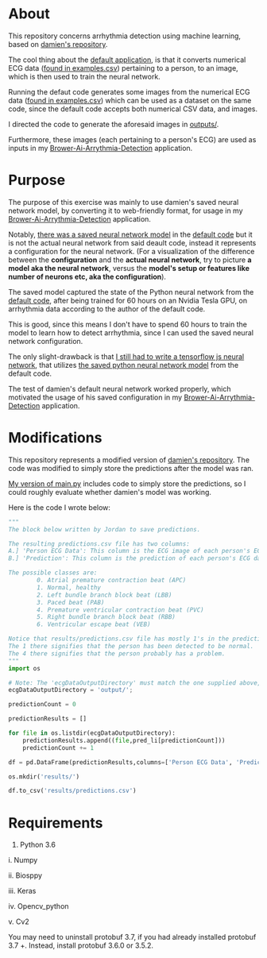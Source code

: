 
About
====
This repository concerns arrhythmia detection using machine learning, based on [damien's repository](https://github.com/daimenspace/ECG-arrhythmia-classification-using-a-2-D-convolutional-neural-network.).

The cool thing about the [default application](https://github.com/daimenspace/ECG-arrhythmia-classification-using-a-2-D-convolutional-neural-network.), is that it converts numerical ECG data ([found in examples.csv](https://github.com/JordanMicahBennett/Brower-Ai-Arrythmia-Detection/blob/master/python-arrhythmia-detection/example.csv)) pertaining to a person, to an image, which is then used to train the neural network.

Running the defaut code generates some images from the numerical ECG data ([found in examples.csv](https://github.com/JordanMicahBennett/Brower-Ai-Arrythmia-Detection/blob/master/python-arrhythmia-detection/example.csv)) which can be used as a dataset on the same code, since the default code accepts both numerical CSV data, and images.

I directed the code to generate the aforesaid images in [outputs/](https://github.com/JordanMicahBennett/Browser-Ai-Arrythmia-Detection/tree/master/python-arrhythmia-detection/outputs).

Furthermore, these images (each pertaining to a person's ECG) are used as inputs in my [Brower-Ai-Arrythmia-Detection](https://github.com/JordanMicahBennett/Browser-Ai-Arrythmia-Detection/) application. 
 
Purpose
====
The purpose of this exercise was mainly to use damien's saved neural network model, by converting it to web-friendly format, for usage in my [Brower-Ai-Arrythmia-Detection](https://github.com/JordanMicahBennett/Browser-Ai-Arrythmia-Detection/) application. 
 
Notably, [there was a saved neural network model](https://drive.google.com/open?id=1WaenBnWYyhiumkvfaqEcDzti4S9aEuhS) in the [default code](https://github.com/daimenspace/ECG-arrhythmia-classification-using-a-2-D-convolutional-neural-network.) but it is not the actual neural network from said deault code, instead it represents a configuration for the neural network. (For a visualization of the difference between the **configuration** and the **actual neural network**, try to picture **a model aka the neural network**, versus the **model's setup or features like number of neurons etc, aka the configuration**).

The saved model captured the state of the Python neural network from the [default code](https://github.com/daimenspace/ECG-arrhythmia-classification-using-a-2-D-convolutional-neural-network.), after being trained for 60 hours on an Nvidia Tesla GPU, on arrhythmia data according to the author of the default code.

This is good, since this means I don't have to spend 60 hours to train the model to learn how to detect arrhythmia, since I can used the saved neural network configuration.

The only slight-drawback is that [I still had to write a tensorflow js neural network](https://github.com/JordanMicahBennett/Browser-Ai-Arrythmia-Detection/), that utilizes [the saved python neural network model](https://drive.google.com/open?id=1WaenBnWYyhiumkvfaqEcDzti4S9aEuhS) from the default code.

The test of damien's default neural network worked properly, which motivated the usage of his saved configuration in my [Brower-Ai-Arrythmia-Detection](https://github.com/JordanMicahBennett/Browser-Ai-Arrythmia-Detection/) application.


Modifications
====
This repository represents a modified version of [damien's repository](https://github.com/daimenspace/ECG-arrhythmia-classification-using-a-2-D-convolutional-neural-network.).
The code was modified to simply store the predictions after the model was ran.

[My version of main.py](https://github.com/JordanMicahBennett/Brower-Ai-Arrythmia-Detection/blob/master/python-arrhythmia-detection/main.py) includes code to simply store the predictions, so I could roughly evaluate whether damien's model was working.

Here is the code I wrote below:

```python
"""
The block below written by Jordan to save predictions.

The resulting predictions.csv file has two columns:
A.] 'Person ECG Data': This column is the ECG image of each person's ECG data. Each entry corresponds to each value in example.csv, which contains an ECG nunber per person.
B.] 'Prediction': This column is the prediction of each person's ECG data. Each prediction is a class, from the ones specified on the original github repository.

The possible classes are: 
        0. Atrial premature contraction beat (APC)
        1. Normal, healthy
        2. Left bundle branch block beat (LBB)
        3. Paced beat (PAB)
        4. Premature ventricular contraction beat (PVC)
        5. Right bundle branch block beat (RBB)
        6. Ventricular escape beat (VEB)

Notice that results/predictions.csv file has mostly 1's in the prediction column.
The 1 there signifies that the person has been detected to be normal.
The 4 there signifies that the person probably has a problem.
"""
import os

# Note: The 'ecgDataOutputDirectory' must match the one supplied above, after samples.csv is provided to the neural network in the prompt above.
ecgDataOutputDirectory = 'output/';

predictionCount = 0

predictionResults = []

for file in os.listdir(ecgDataOutputDirectory):
    predictionResults.append((file,pred_li[predictionCount]))
    predictionCount += 1

df = pd.DataFrame(predictionResults,columns=['Person ECG Data', 'Prediction'])

os.mkdir('results/')

df.to_csv('results/predictions.csv')
```

Requirements
====

1. Python 3.6

 i. Numpy
 
 ii. Biosppy
 
 iii. Keras
 
 iv. Opencv_python
 
 v. Cv2

You may need to uninstall protobuf 3.7, if you had already installed protobuf 3.7 +. Instead, install protobuf 3.6.0 or 3.5.2.


